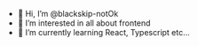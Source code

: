 - 👋 Hi, I’m @blackskip-notOk
- 👀 I’m interested in all about frontend
- 🌱 I’m currently learning React, Typescript etc...

<!---
blackskip-notOk/blackskip-notOk is a ✨ special ✨ repository because its `README.md` (this file) appears on your GitHub profile.
You can click the Preview link to take a look at your changes.
--->
